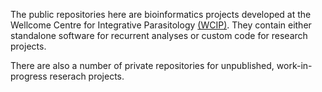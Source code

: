 The public repositories here are bioinformatics projects developed at the Wellcome Centre for Integrative Parasitology [(WCIP)](https://www.gla.ac.uk/research/az/wcip/). They contain either standalone software for recurrent analyses or custom code for research projects. 

There are also a number of private repositories for unpublished, work-in-progress reserach projects.
